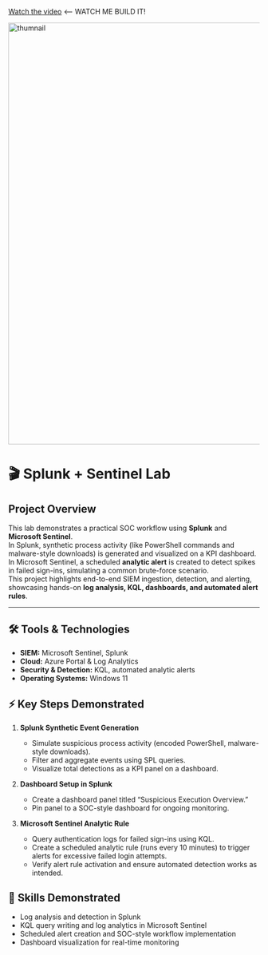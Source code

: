 
[Watch the video](https://www.loom.com/share/e8405fe2157c418d934710b748976e8f)   <-- WATCH ME BUILD IT!



<img width="1638" height="845" alt="thumnail" src="https://github.com/user-attachments/assets/7113476d-63b8-4009-a8e9-72dde5e44539" />


# 🎬 Splunk + Sentinel Lab

## Project Overview
This lab demonstrates a practical SOC workflow using **Splunk** and **Microsoft Sentinel**.  
In Splunk, synthetic process activity (like PowerShell commands and malware-style downloads) is generated and visualized on a KPI dashboard.  
In Microsoft Sentinel, a scheduled **analytic alert** is created to detect spikes in failed sign-ins, simulating a common brute-force scenario.  
This project highlights end-to-end SIEM ingestion, detection, and alerting, showcasing hands-on **log analysis, KQL, dashboards, and automated alert rules**.

---


## 🛠 Tools & Technologies
- **SIEM:** Microsoft Sentinel, Splunk  
- **Cloud:** Azure Portal & Log Analytics  
- **Security & Detection:** KQL, automated analytic alerts  
- **Operating Systems:** Windows 11


## ⚡ Key Steps Demonstrated
1. **Splunk Synthetic Event Generation**  
   - Simulate suspicious process activity (encoded PowerShell, malware-style downloads).  
   - Filter and aggregate events using SPL queries.  
   - Visualize total detections as a KPI panel on a dashboard.


2. **Dashboard Setup in Splunk**  
   - Create a dashboard panel titled “Suspicious Execution Overview.”  
   - Pin panel to a SOC-style dashboard for ongoing monitoring.


3. **Microsoft Sentinel Analytic Rule**  
   - Query authentication logs for failed sign-ins using KQL.  
   - Create a scheduled analytic rule (runs every 10 minutes) to trigger alerts for excessive failed login attempts.  
   - Verify alert rule activation and ensure automated detection works as intended.


 ## 🔑 Skills Demonstrated
 - Log analysis and detection in Splunk  
 - KQL query writing and log analytics in Microsoft Sentinel  
 - Scheduled alert creation and SOC-style workflow implementation  
 - Dashboard visualization for real-time monitoring  



